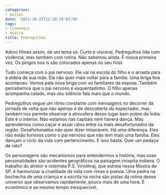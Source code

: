 ```yaml
---
categories:
- movies
date: '2021-10-23T12:20:19-03:00'
tags:
- cinemaqui
- mostra
title: Pedregulhos
---
```


Adoro filmes assim, de um tema só. Curto e visceral, Pedregulhos lida com violência, mas também com rotina. Não sabemos ainda. É nossa primeira vez. Os pingos nos is são colocados apenas no seu final.

Tudo começa com o pai nervoso. Ele vai na escola do filho e o arrasta para a aldeia de sua mãe. Ela não quer mais voltar para a família. Uma briga feia aconteceu. Vemos pela nova briga com os familiares da esposa. Também percebemos que o pai nervoso é esquentadinho. O filho apenas acompanha calado, mas seu silêncio fala mais que o mundo.

Pedregulhos segue um ritmo constante com mensagens no decorrer da jornada de volta que não apenas é de descoberta do espectador, mas também nos permite observar a atmosfera desse lugar bem pobre da Índia. Este é o interior. Não estamos nas capitais nem haverá dança. Mas aprendemos como caçar e assar ratos entre os mais desafortunados da região. Desafortunados não quer dizer miseráveis. Há uma diferença. Eles não estão furiosos como o pai nervoso que não tem mais uma família. Eles dançam o ciclo da vida com pertencimento. E isso basta. Quer um pedaço de rato?

Os personagens são mecanismos para entendermos a história, mas suas personalidades são acidentes geográficos na paisagem inóspita indiana. O trabalho do diretor e roteirista P.S. Vinothraj, que estreia nessa Mostra de SP, é harmonizar a crueldade da vida com rimas e poesia. Uma pedra na bochecha de uma criança e a escrita na rocha são pistas da rotina desse universo que observamos rapidamente, pouco mais de uma hora. É econômico e ao mesmo tempo inesquecível.
